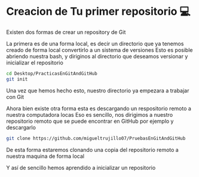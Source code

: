 # Creacion de Tu primer repositorio :computer:

Existen dos formas de crear un repository de Git

La primera es de una forma local, es decir un directorio que ya tenemos creado de forma local convertirlo a un sistema de versiones
Esto es posible abriendo nuestra bash, y diriginos al directorio que deseamos versionar y inicializar el repositorio

```sh
cd Desktop/PracticasEnGitAndGitHub
git init
```

Una vez que hemos hecho esto, nuestro directorio ya empezara a trabajar con Git

Ahora bien existe otra forma esta es descargando un respositorio remoto a nuestra computadora locas
Eso es sencillo, nos dirigimos a nuestro repositorio remoto que se puede encontrar en GitHub por ejemplo y descargarlo

```sh
git clone https://github.com/migueltrujillo07/PruebasEnGitAndGitHub
```

De esta forma estaremos clonando una copia del repositorio remoto a nuestra maquina de forma local

Y así de sencillo hemos aprendido a inicializar un repositorio

